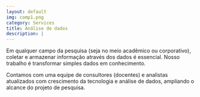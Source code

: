 ```yaml
---
layout: default
img: comp1.png
category: Services
title: Análise de dados
description: |
---
```

Em qualquer campo da pesquisa (seja no meio acadêmico ou corporativo), coletar e armazenar informação através dos dados é essencial. Nosso trabalho é transformar simples dados em conhecimento.

Contamos com uma equipe de consultores (docentes) e analistas atualizados com crescimento da tecnologia e análise de dados, ampliando o alcance do projeto de pesquisa. 
